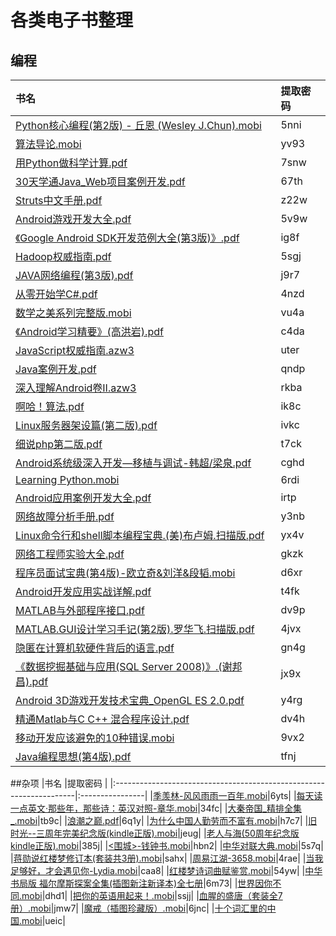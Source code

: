 # 各类电子书整理

## 编程

|书名                                                                 |提取密码        |
|:--------------------------------------------------------------------|:----------------|
|[Python核心编程(第2版) - 丘恩 (Wesley J.Chun).mobi](http://pan.baidu.com/s/1jIq7aHg)|5nni|
|[算法导论.mobi](http://pan.baidu.com/s/1dFHL8zB)|yv93|
|[用Python做科学计算.pdf](http://pan.baidu.com/s/1nuUMmgh)|7snw|
|[30天学通Java_Web项目案例开发.pdf](http://pan.baidu.com/s/1eS0iAeY)  |67th|
|[Struts中文手册.pdf](http://pan.baidu.com/s/1i5JFso9)                |z22w|
|[Android游戏开发大全.pdf](http://pan.baidu.com/s/1o85XVx4)|5v9w|
|[《Google Android SDK开发范例大全(第3版)》.pdf](http://pan.baidu.com/s/1cyoSbG)|ig8f|
|[Hadoop权威指南.pdf](http://pan.baidu.com/s/1dFHfBUx)|5sgj|
|[JAVA网络编程(第3版).pdf](http://pan.baidu.com/s/1kUUQrIJ)|j9r7|
|[从零开始学C#.pdf](http://pan.baidu.com/s/1pKQEzF1)|4nzd|
|[数学之美系列完整版.mobi](http://pan.baidu.com/s/1bQyUvW)|vu4a|
|[《Android学习精要》(高洪岩).pdf](http://pan.baidu.com/s/1eSLhuYu)|c4da|
|[JavaScript权威指南.azw3](http://pan.baidu.com/s/1c1zW0la)|uter|
|[Java案例开发.pdf](http://pan.baidu.com/s/1nvlHlhv)|qndp|
|[深入理解Android卷II.azw3](http://pan.baidu.com/s/1jI71ZlO)|rkba|
|[啊哈！算法.pdf](http://pan.baidu.com/s/1i467PS5)|ik8c|
|[Linux服务器架设篇(第二版).pdf](http://pan.baidu.com/s/1o7V0hp4)|ivkc|
|[细说php第二版.pdf](http://pan.baidu.com/s/1o7FlimY)|t7ck|
|[Android系统级深入开发—移植与调试-韩超/梁泉.pdf](http://pan.baidu.com/s/1bpDfUaj)|cghd|
|[Learning Python.mobi](http://pan.baidu.com/s/1skRqp8D)|6rdi|
|[Android应用案例开发大全.pdf](http://pan.baidu.com/s/1boH90wZ)|irtp|
|[网络故障分析手册.pdf](http://pan.baidu.com/s/1kUQg93x)|y3nb|
|[Linux命令行和shell脚本编程宝典.(美)布卢姆.扫描版.pdf](http://pan.baidu.com/s/1jHR47II)|yx4v|
|[网络工程师实验大全.pdf](http://pan.baidu.com/s/1cLp2uM)|gkzk|
|[程序员面试宝典(第4版)-欧立奇&刘洋&段韬.mobi](http://pan.baidu.com/s/1i5q9dit)|d6xr|
|[Android开发应用实战详解.pdf](http://pan.baidu.com/s/1c15wgQO)|t4fk|
|[MATLAB与外部程序接口.pdf](http://pan.baidu.com/s/1dF9Eefn)|dv9p|
|[MATLAB.GUI设计学习手记(第2版).罗华飞.扫描版.pdf](http://pan.baidu.com/s/1gfHb7mb)|4jvx|
|[隐匿在计算机软硬件背后的语言.pdf](http://pan.baidu.com/s/1eRYyrzc)|gn4g|
|[《数据挖掘基础与应用(SQL Server 2008)》.(谢邦昌).pdf](http://pan.baidu.com/s/1bpLn1ef)|jx9x|
|[Android 3D游戏开发技术宝典_OpenGL ES 2.0.pdf](http://pan.baidu.com/s/1eSa0jAy)|y4rg|
|[精通Matlab与C C++ 混合程序设计.pdf](http://pan.baidu.com/s/1chZRQ2)|dv4h|
|[移动开发应该避免的10种错误.mobi](http://pan.baidu.com/s/1hsjj7vu)|9vx2|
|[Java编程思想(第4版).pdf](http://pan.baidu.com/s/1nvOWO9j)|tfnj|



##杂项
|书名                                                                 |提取密码        |
|:--------------------------------------------------------------------|:----------------|
|[季羡林-风风雨雨一百年.mobi](http://pan.baidu.com/s/1pLqwQgV)|6yts|
|[每天读一点英文·那些年，那些诗：英汉对照-章华.mobi](http://pan.baidu.com/s/1bpc8ikB)|34fc|
|[大秦帝国_精排全集_.mobi](http://pan.baidu.com/s/1o8Ef1tK)|tb9c|
|[浪潮之巅.pdf](http://pan.baidu.com/s/1slzgmBF)|6q1y|
|[为什么中国人勤劳而不富有.mobi](http://pan.baidu.com/s/1eSweOTW)|h7c7|
|[旧时光--三周年完美纪念版(kindle正版).mobi](http://pan.baidu.com/s/1o7ScuKE)|jeug|
|[老人与海(50周年纪念版 kindle正版).mobi](http://pan.baidu.com/s/1dECfGYl)|385j|
|[<围城>-钱钟书.mobi](http://pan.baidu.com/s/1slDtwgH)|hbn2|
|[中华对联大典.mobi](http://pan.baidu.com/s/1dFdka6P)|5s7q|
|[蒋勋说红楼梦修订本(套装共3册).mobi](http://pan.baidu.com/s/1eRMSXUi)|sahx|
|[周易江湖-3658.mobi](http://pan.baidu.com/s/1c2iBJNi)|4rae|
|[当我足够好，才会遇见你-Lydia.mobi](http://pan.baidu.com/s/1qYcNCWO)|caa8|
|[红楼梦诗词曲赋鉴赏.mobi](http://pan.baidu.com/s/1pL3od7P)|54yw|
|[中华书局版 福尔摩斯探案全集(插图新注新译本)全七册](http://pan.baidu.com/s/1sl3jXoT)|6m73|
|[世界因你不同.mobi](http://pan.baidu.com/s/1dEOWSil)|dhd1|
|[把你的英语用起来！.mobi](http://pan.baidu.com/s/1dF4Uv8t)|ssjj|
|[血腥的盛唐（套装全7册）.mobi](http://pan.baidu.com/s/1mi0CtBy)|jmw7|
|[魔戒（插图珍藏版）.mobi](http://pan.baidu.com/s/1kVcrQjt)|6jnc|
|[十个词汇里的中国.mobi](http://pan.baidu.com/s/1kV2GpvD)|ueic|
